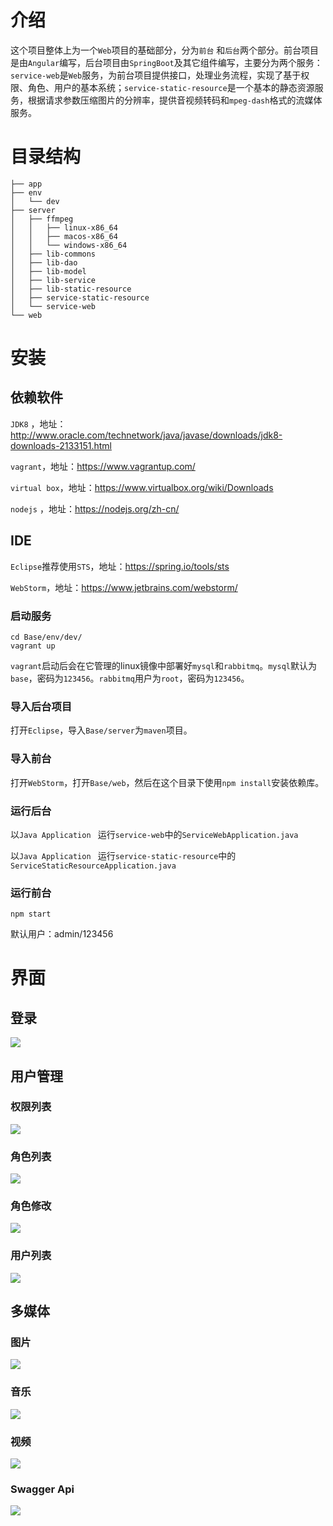 # 介绍

这个项目整体上为一个`Web`项目的基础部分，分为`前台` 和`后台`两个部分。前台项目是由`Angular`编写，后台项目由`SpringBoot`及其它组件编写，主要分为两个服务：`service-web`是`Web`服务，为前台项目提供接口，处理业务流程，实现了基于权限、角色、用户的基本系统；`service-static-resource`是一个基本的静态资源服务，根据请求参数压缩图片的分辨率，提供音视频转码和`mpeg-dash`格式的流媒体服务。



# 目录结构

```shell
├── app
├── env
│   └── dev
├── server
│   ├── ffmpeg
│   │   ├── linux-x86_64
│   │   ├── macos-x86_64
│   │   └── windows-x86_64
│   ├── lib-commons
│   ├── lib-dao
│   ├── lib-model
│   ├── lib-service
│   ├── lib-static-resource
│   ├── service-static-resource
│   └── service-web
└── web
```



# 安装

## 依赖软件

`JDK8` ，地址：http://www.oracle.com/technetwork/java/javase/downloads/jdk8-downloads-2133151.html

`vagrant`，地址：https://www.vagrantup.com/

`virtual box`，地址：https://www.virtualbox.org/wiki/Downloads

 `nodejs` ，地址：https://nodejs.org/zh-cn/

## IDE

`Eclipse`推荐使用`STS`，地址：https://spring.io/tools/sts

`WebStorm`，地址：https://www.jetbrains.com/webstorm/

### 启动服务

```shell
cd Base/env/dev/
vagrant up
```

`vagrant`启动后会在它管理的linux镜像中部署好`mysql`和`rabbitmq`。`mysql`默认为`base`，密码为`123456`。`rabbitmq`用户为`root`，密码为`123456`。

### 导入后台项目

打开`Eclipse`，导入`Base/server`为`maven`项目。

### 导入前台

打开`WebStorm`，打开`Base/web`，然后在这个目录下使用`npm install`安装依赖库。

### 运行后台

以`Java Application ` 运行`service-web`中的`ServiceWebApplication.java`

以`Java Application ` 运行`service-static-resource`中的`ServiceStaticResourceApplication.java`

### 运行前台

```shell
npm start
```

默认用户：admin/123456



# 界面

## 登录

![](./images/login.jpg)

## 用户管理

### 权限列表

![](./images/home-permission.jpg)

### 角色列表

![](./images/home-role-list.jpg)

### 角色修改

![](./images/home-role-update.jpg)

### 用户列表

![](./images/home-user-list.jpg)

## 多媒体

### 图片

![](./images/home-image-list.jpg)

### 音乐

![](./images/home-audio-list.jpg)

### 视频

![](./images/home-video-list.jpg)



### Swagger Api

![](./images/swagger.jpg)